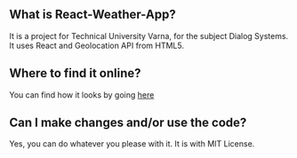 ## What is React-Weather-App?
  It is a project for Technical University Varna, for the subject Dialog Systems. It uses React and Geolocation API from HTML5.
## Where to find it online?
  You can find how it looks by going [here](https://navremeto.netlify.com/)
## Can I make changes and/or use the code?
  Yes, you can do whatever you please with it. It is with MIT License.
